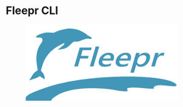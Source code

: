 # Fleepr CLI

<p align="center">
<img src="https://github.com/dciangot/fleepr/raw/master/logo.png" width="400" height="200" />
</p